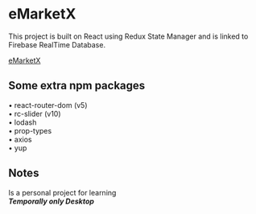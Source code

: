 # eMarketX

This project is built on React using Redux State Manager and is linked to Firebase RealTime Database.

[eMarketX](https://emarketx-321af.web.app/ 'link to eMarketX')

## Some extra npm packages

• react-router-dom (v5)\
• rc-slider (v10)\
• lodash\
• prop-types\
• axios\
• yup

## Notes

Is a personal project for learning\
**_Temporally only Desktop_**
